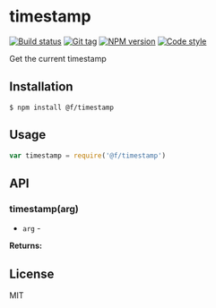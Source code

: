 
# timestamp

[![Build status][travis-image]][travis-url]
[![Git tag][git-image]][git-url]
[![NPM version][npm-image]][npm-url]
[![Code style][standard-image]][standard-url]

Get the current timestamp

## Installation

    $ npm install @f/timestamp

## Usage

```js
var timestamp = require('@f/timestamp')

```

## API

### timestamp(arg)

- `arg` -

**Returns:**

## License

MIT

[travis-image]: https://img.shields.io/travis/micro-js/timestamp.svg?style=flat-square
[travis-url]: https://travis-ci.org/micro-js/timestamp
[git-image]: https://img.shields.io/github/tag/micro-js/timestamp.svg
[git-url]: https://github.com/micro-js/timestamp
[standard-image]: https://img.shields.io/badge/code%20style-standard-brightgreen.svg?style=flat
[standard-url]: https://github.com/feross/standard
[npm-image]: https://img.shields.io/npm/v/@f/timestamp.svg?style=flat-square
[npm-url]: https://npmjs.org/package/@f/timestamp
